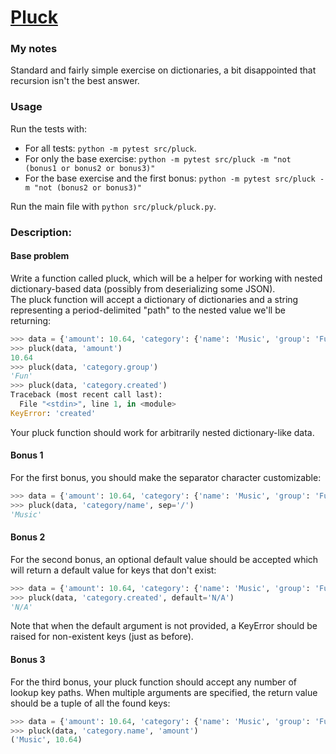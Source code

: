 # [Pluck](https://www.pythonmorsels.com/exercises/4932f67db2734adda695d20e4441c249)

### My notes
Standard and fairly simple exercise on dictionaries, a bit disappointed that recursion isn't the best answer.


### Usage
Run the tests with:
- For all tests: `python -m pytest src/pluck`.
- For only the base exercise: `python -m pytest src/pluck -m "not (bonus1 or bonus2 or bonus3)"`
- For the base exercise and the first bonus: `python -m pytest src/pluck -m "not (bonus2 or bonus3)"`

Run the main file with `python src/pluck/pluck.py`.

### Description:
#### Base problem
Write a function called pluck, which will be a helper for working with nested dictionary-based data (possibly from deserializing some JSON).\
The pluck function will accept a dictionary of dictionaries and a string representing a period-delimited "path" to the nested value we'll be returning:

```python
>>> data = {'amount': 10.64, 'category': {'name': 'Music', 'group': 'Fun'}}
>>> pluck(data, 'amount')
10.64
>>> pluck(data, 'category.group')
'Fun'
>>> pluck(data, 'category.created')
Traceback (most recent call last):
  File "<stdin>", line 1, in <module>
KeyError: 'created'
```
Your pluck function should work for arbitrarily nested dictionary-like data.

#### Bonus 1
For the first bonus, you should make the separator character customizable:

```python
>>> data = {'amount': 10.64, 'category': {'name': 'Music', 'group': 'Fun'}}
>>> pluck(data, 'category/name', sep='/')
'Music'
```

#### Bonus 2
For the second bonus, an optional default value should be accepted which will return a default value for keys that don't exist:
```python
>>> data = {'amount': 10.64, 'category': {'name': 'Music', 'group': 'Fun'}}
>>> pluck(data, 'category.created', default='N/A')
'N/A'
```
Note that when the default argument is not provided, a KeyError should be raised for non-existent keys (just as before).

#### Bonus 3
For the third bonus, your pluck function should accept any number of lookup key paths. When multiple arguments are specified, the return value should be a tuple of all the found keys:
```python
>>> data = {'amount': 10.64, 'category': {'name': 'Music', 'group': 'Fun'}}
>>> pluck(data, 'category.name', 'amount')
('Music', 10.64)
```
